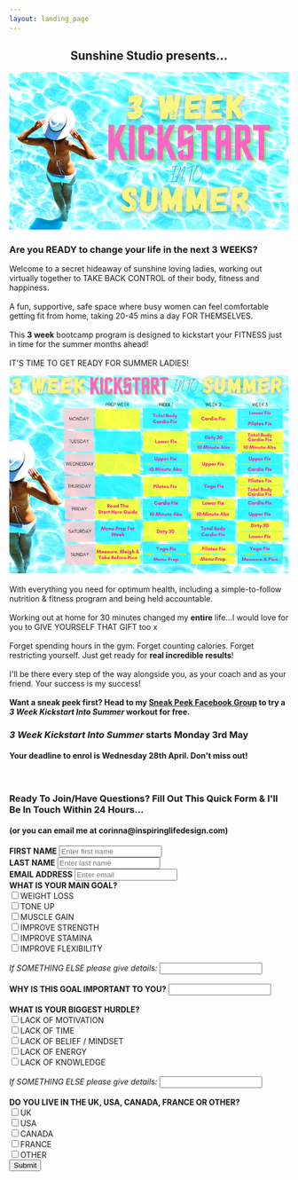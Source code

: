 ```yaml
---
layout: landing_page
---
```


<center>
<h2>Sunshine Studio presents...</h2>
<img src='/i/sunshinestudio/3weekkickstart/3weekmain.png' alt='3 Week Kickstart into Summer image'>
</center>

<h3>Are you READY to change your life in the next 3 WEEKS?</h3>

Welcome to a secret hideaway of sunshine loving ladies, working out virtually together to TAKE BACK CONTROL of their body, fitness and happiness.<br /><br />
A fun, supportive, safe space where busy women can feel comfortable getting fit from home, taking 20-45 mins a day FOR THEMSELVES.<br /><br />
This <b>3 week</b> bootcamp program is designed to kickstart your FITNESS just in time for the summer months ahead!<br /><br />
IT'S TIME TO GET READY FOR SUMMER LADIES!
<center>
<img src='/i/sunshinestudio/3weekkickstart/3weekcal.png' alt='3 Week Kickstart into Summer calendar'>
</center>
<br />
With everything you need for optimum health, including a simple-to-follow nutrition & fitness program and being held accountable.<br /><br />
Working out at home for 30 minutes changed my <b>entire</b> life...I would love for you to GIVE YOURSELF THAT GIFT too x<br /><br />
Forget spending hours in the gym. Forget counting calories. Forget restricting yourself. Just get ready for <b>real incredible results</b>!<br /><br />
I'll be there every step of the way alongside you, as your coach and as your friend. Your success is my success!
<br /><br />
<b>Want a sneak peek first? Head to my <a href="https://www.facebook.com/media/set?set=oa.136279985142609&type=3" target="_blank" rel="noopener">Sneak Peek Facebook Group</a>  to try a <i>3 Week Kickstart Into Summer</i> workout for free.</b>

<h3><i>3 Week Kickstart Into Summer</i> starts Monday 3rd May</h3>
<h4>Your deadline to enrol is Wednesday 28th April. Don't miss out!</h4>
<br />

<h3>Ready To Join/Have Questions? Fill Out This Quick Form & I'll Be In Touch Within 24 Hours...</h3>
<h4>(or you can email me at corinna@inspiringlifedesign.com)</h4>
<form role="form" action="https://formspree.io/f/mzbkqjqa" method="POST">
	<div class="form-group">
		<label for="InputFirstName"><b>FIRST NAME</b></label>
		<input type="text" name="firstname" class="form-control" id="InputFirstName" placeholder="Enter first name">
	</div>
    <div class="form-group">
		<label for="InputLastName"><b>LAST NAME</b></label>
		<input type="text" name="lastname" class="form-control" id="InputLastName" placeholder="Enter last name">
	</div>
    <div class="form-group">
		<label for="exampleInputEmail1"><b>EMAIL ADDRESS</b></label>
		<input type="email" name="email" class="form-control" id="exampleInputEmail1" placeholder="Enter email">
	</div>
	<div class="checkbox">
		<label><b>WHAT IS YOUR MAIN GOAL?</b></label><br />
        <label></label>
		<input type="checkbox" name="Goal_WeightLoss">WEIGHT LOSS<br />
        <label></label>
		<input type="checkbox" name="Goal_ToneUp">TONE UP<br />
        <label></label>
		<input type="checkbox" name="Goal_MuscleGain">MUSCLE GAIN<br />
        <label></label>
		<input type="checkbox" name="Goal_ImproveStrength">IMPROVE STRENGTH<br />
        <label></label>
		<input type="checkbox" name="Goal_ImproveStamina">IMPROVE STAMINA<br />
        <label></label>
		<input type="checkbox" name="Goal_ImproveFlexibility">IMPROVE FLEXIBILITY<br /><br />
        <label for="InputOtherGoal"><i>If SOMETHING ELSE please give details:</i></label>
		<input type="text" name="OtherGoal" class="form-control" id="InputOtherGoal">
	</div>
    <br />
    <div class="form-group">
		<label for="InputWhyGoalImportant"><b>WHY IS THIS GOAL IMPORTANT TO YOU?</b></label>
		<input type="text" name="WhyGoalIsImportant" class="form-control" id="InputWhyGoalImportant">
	</div>
    <br />
    <div class="checkbox">
		<label><b>WHAT IS YOUR BIGGEST HURDLE?</b></label><br />
        <label></label>
		<input type="checkbox" name="Hurdle_Motivation">LACK OF MOTIVATION<br />
        <label></label>
		<input type="checkbox" name="Hurdle_Time">LACK OF TIME<br />
        <label></label>
		<input type="checkbox" name="Hurdle_Belief">LACK OF BELIEF / MINDSET<br />
        <label></label>
		<input type="checkbox" name="Hurdle_Energy">LACK OF ENERGY<br />
        <label></label>
		<input type="checkbox" name="Hurdle_Knowledge">LACK OF KNOWLEDGE<br /><br />
        <div class="form-group">
		<label for="InputOtherHurdle"><i>If SOMETHING ELSE please give details:</i></label>
		<input type="text" name="OtherHurdle" class="form-control" id="InputOtherHurdle">
	    </div>
	</div>
    <br />
    <div class="checkbox">
		<label><b>DO YOU LIVE IN THE UK, USA, CANADA, FRANCE OR OTHER?</b></label><br />
        <label></label>
		<input type="checkbox" name="LivesIn_UK">UK<br />
        <label></label>
		<input type="checkbox" name="LivesIn_USA">USA<br />
        <label></label>
		<input type="checkbox" name="LivesIn_CANADA">CANADA<br />
        <label></label>
		<input type="checkbox" name="LivesIn_FRANCE">FRANCE<br />
        <label></label>
		<input type="checkbox" name="LivesOutsideOfBBCountries_OTHER">OTHER<br />
	</div>
	<button type="submit" class="btn btn-default">Submit</button>
</form>

